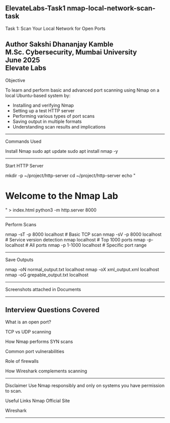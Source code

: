  ElevateLabs-Task1
nmap-local-network-scan-task
---
Task 1: Scan Your Local Network for Open Ports

  Author
**Sakshi Dhananjay Kamble**  
M.Sc. Cybersecurity, Mumbai University  
June 2025  
Elevate Labs
---
 Objective

To learn and perform basic and advanced port scanning using Nmap on a local Ubuntu-based system by:
- Installing and verifying Nmap
- Setting up a test HTTP server
- Performing various types of port scans
- Saving output in multiple formats
- Understanding scan results and implications

---
Commands Used

Install Nmap
sudo apt update
sudo apt install nmap -y

---
Start HTTP Server

mkdir -p ~/project/http-server
cd ~/project/http-server
echo "<html><body><h1>Welcome to the Nmap Lab</h1></body></html>" > index.html
python3 -m http.server 8000

---
Perform Scans

nmap -sT -p 8000 localhost               # Basic TCP scan
nmap -sV -p 8000 localhost               # Service version detection
nmap localhost                           # Top 1000 ports
nmap -p- localhost                       # All ports
nmap -p 1-1000 localhost                 # Specific port range

---
Save Outputs

nmap -oN normal_output.txt localhost
nmap -oX xml_output.xml localhost
nmap -oG grepable_output.txt localhost

---

Screenshots attached in Documents

---

Interview Questions Covered
---

What is an open port?

TCP vs UDP scanning

How Nmap performs SYN scans

Common port vulnerabilities

Role of firewalls

How Wireshark complements scanning

---

Disclaimer
Use Nmap responsibly and only on systems you have permission to scan.

Useful Links
Nmap Official Site

Wireshark

---
